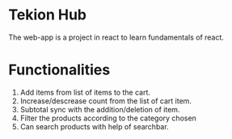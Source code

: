 # Tekion Hub

The web-app is a project in react to learn fundamentals of react.

# Functionalities

1. Add items from list of items to the cart.
2. Increase/descrease count from the list of cart item.
3. Subtotal sync with the addition/deletion of item.
4. Filter the products according to the category chosen
5. Can search products with help of searchbar.
